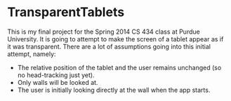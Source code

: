 TransparentTablets
==================

This is my final project for the Spring 2014 CS 434 class at Purdue University.  It is going to attempt to make the screen of a tablet appear as if it was transparent.  There are a lot of assumptions going into this initial attempt, namely: 

* The relative position of the tablet and the user remains unchanged (so no head-tracking just yet).
* Only walls will be looked at.
* The user is initially looking directly at the wall when the app starts.
